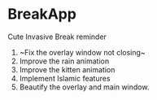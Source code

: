 # BreakApp
Cute Invasive Break reminder

1. ~Fix the overlay window not closing~
2. Improve the rain animation
3. Improve the kitten animation
4. Implement Islamic features
5. Beautify the overlay and main window. 